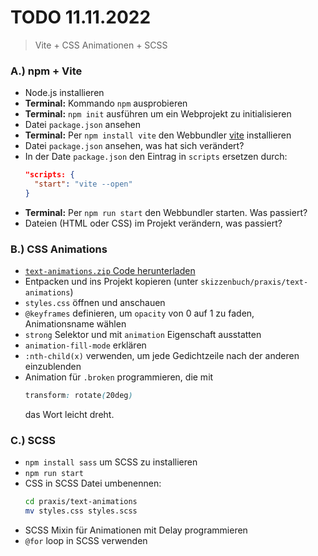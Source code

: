 # TODO 11.11.2022
> Vite + CSS Animationen + SCSS

### A.) npm + Vite
- Node.js installieren
- **Terminal:** Kommando `npm` ausprobieren
- **Terminal:** `npm init` ausführen um ein Webprojekt zu initialisieren
- Datei `package.json` ansehen
- **Terminal:** Per `npm install vite` den Webbundler [vite](https://vitejs.dev/) installieren
- Datei `package.json` ansehen, was hat sich verändert?
- In der Date `package.json` den Eintrag in `scripts` ersetzen durch:
    ```json
    "scripts: {
      "start": "vite --open"
    }
    ```
- **Terminal:** Per `npm run start` den Webbundler starten. Was passiert?
- Dateien (HTML oder CSS) im Projekt verändern, was passiert?



### B.) CSS Animations
- [`text-animations.zip` Code herunterladen](https://www.notion.so/guidoschmidt/Interface-Interaction-bd9aecdc52804bd090ee06ea07fe894b#696d03283ec8419ea60380a75b2ea0c0)
- Entpacken und ins Projekt kopieren (unter `skizzenbuch/praxis/text-animations`)
- `styles.css` öffnen und anschauen
- `@keyframes` definieren, um `opacity` von 0 auf 1 zu faden, Animationsname wählen
- `strong` Selektor und mit `animation` Eigenschaft ausstatten
- `animation-fill-mode` erklären
- `:nth-child(x)` verwenden, um jede Gedichtzeile nach der anderen einzublenden
- Animation für `.broken` programmieren, die mit
    ```css
    transform: rotate(20deg)
    ```
  das Wort leicht dreht.


### C.) SCSS
- `npm install sass` um SCSS zu installieren
- `npm run start`
- CSS in SCSS Datei umbenennen: 
  ```bash
  cd praxis/text-animations
  mv styles.css styles.scss
  ```
- SCSS Mixin für Animationen mit Delay programmieren
- `@for` loop in SCSS verwenden